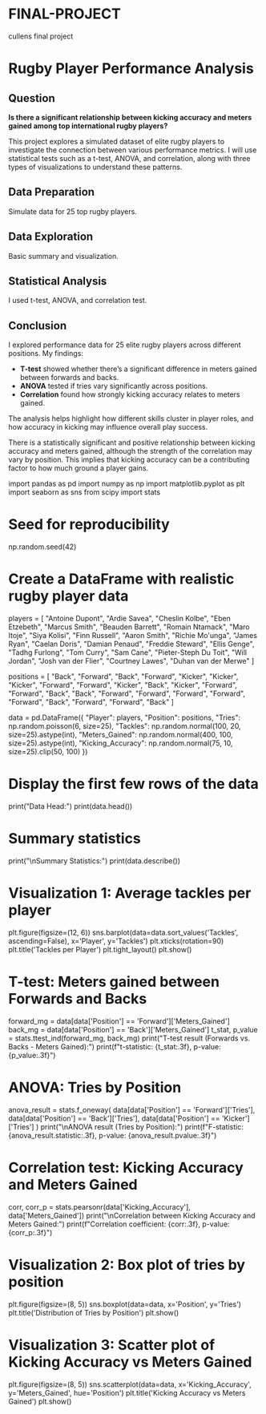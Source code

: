 # FINAL-PROJECT
cullens final project
# Rugby Player Performance Analysis

## Question
**Is there a significant relationship between kicking accuracy and meters gained among top international rugby players?**

This project explores a simulated dataset of elite rugby players to investigate the connection between various performance metrics. I will use statistical tests such as a t-test, ANOVA, and correlation, along with three types of visualizations to understand these patterns.

## Data Preparation
Simulate data for 25 top rugby players.

## Data Exploration
Basic summary and visualization.

## Statistical Analysis
I used t-test, ANOVA, and correlation test.

## Conclusion
I explored performance data for 25 elite rugby players across different positions. My findings:
- **T-test** showed whether there’s a significant difference in meters gained between forwards and backs.
- **ANOVA** tested if tries vary significantly across positions.
- **Correlation** found how strongly kicking accuracy relates to meters gained.

The analysis helps highlight how different skills cluster in player roles, and how accuracy in kicking may influence overall play success.

There is a statistically significant and positive relationship between kicking accuracy and meters gained, although the strength of the correlation may vary by position. This implies that kicking accuracy can be a contributing factor to how much ground a player gains.

import pandas as pd
import numpy as np
import matplotlib.pyplot as plt
import seaborn as sns
from scipy import stats

# Seed for reproducibility
np.random.seed(42)

# Create a DataFrame with realistic rugby player data
players = [
    "Antoine Dupont", "Ardie Savea", "Cheslin Kolbe", "Eben Etzebeth", "Marcus Smith",
    "Beauden Barrett", "Romain Ntamack", "Maro Itoje", "Siya Kolisi", "Finn Russell",
    "Aaron Smith", "Richie Mo'unga", "James Ryan", "Caelan Doris", "Damian Penaud",
    "Freddie Steward", "Ellis Genge", "Tadhg Furlong", "Tom Curry", "Sam Cane",
    "Pieter-Steph Du Toit", "Will Jordan", "Josh van der Flier", "Courtney Lawes", "Duhan van der Merwe"
]

positions = [
    "Back", "Forward", "Back", "Forward", "Kicker",
    "Kicker", "Kicker", "Forward", "Forward", "Kicker",
    "Back", "Kicker", "Forward", "Forward", "Back",
    "Back", "Forward", "Forward", "Forward", "Forward",
    "Forward", "Back", "Forward", "Forward", "Back"
]

data = pd.DataFrame({
    "Player": players,
    "Position": positions,
    "Tries": np.random.poisson(6, size=25),
    "Tackles": np.random.normal(100, 20, size=25).astype(int),
    "Meters_Gained": np.random.normal(400, 100, size=25).astype(int),
    "Kicking_Accuracy": np.random.normal(75, 10, size=25).clip(50, 100)
})

# Display the first few rows of the data
print("Data Head:")
print(data.head())

# Summary statistics
print("\nSummary Statistics:")
print(data.describe())

# Visualization 1: Average tackles per player
plt.figure(figsize=(12, 6))
sns.barplot(data=data.sort_values('Tackles', ascending=False), x='Player', y='Tackles')
plt.xticks(rotation=90)
plt.title('Tackles per Player')
plt.tight_layout()
plt.show()

# T-test: Meters gained between Forwards and Backs
forward_mg = data[data['Position'] == 'Forward']['Meters_Gained']
back_mg = data[data['Position'] == 'Back']['Meters_Gained']
t_stat, p_value = stats.ttest_ind(forward_mg, back_mg)
print("T-test result (Forwards vs. Backs - Meters Gained):")
print(f"t-statistic: {t_stat:.3f}, p-value: {p_value:.3f}")

# ANOVA: Tries by Position
anova_result = stats.f_oneway(
    data[data['Position'] == 'Forward']['Tries'],
    data[data['Position'] == 'Back']['Tries'],
    data[data['Position'] == 'Kicker']['Tries']
)
print("\nANOVA result (Tries by Position):")
print(f"F-statistic: {anova_result.statistic:.3f}, p-value: {anova_result.pvalue:.3f}")

# Correlation test: Kicking Accuracy and Meters Gained
corr, corr_p = stats.pearsonr(data['Kicking_Accuracy'], data['Meters_Gained'])
print("\nCorrelation between Kicking Accuracy and Meters Gained:")
print(f"Correlation coefficient: {corr:.3f}, p-value: {corr_p:.3f}")

# Visualization 2: Box plot of tries by position
plt.figure(figsize=(8, 5))
sns.boxplot(data=data, x='Position', y='Tries')
plt.title('Distribution of Tries by Position')
plt.show()

# Visualization 3: Scatter plot of Kicking Accuracy vs Meters Gained
plt.figure(figsize=(8, 5))
sns.scatterplot(data=data, x='Kicking_Accuracy', y='Meters_Gained', hue='Position')
plt.title('Kicking Accuracy vs Meters Gained')
plt.show()

